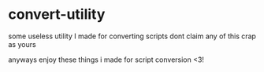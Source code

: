 # convert-utility

some useless utility I made for converting scripts
dont claim any of this crap as yours

anyways enjoy these things i made for script conversion <3!
